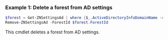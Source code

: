 ### Example 1: Delete a forest from AD settings
```powershell
$forest = Get-ZNSettingsAd | where {$_.ActiveDirectoryInfoDomainName -eq "newforest.local"}
Remove-ZNSettingsAd -ForestId $forest.ForestId

```

This cmdlet deletes a forest from AD settings.
